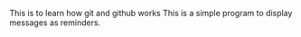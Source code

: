 This is to learn how git and github works
This is a simple program to display messages as reminders.
